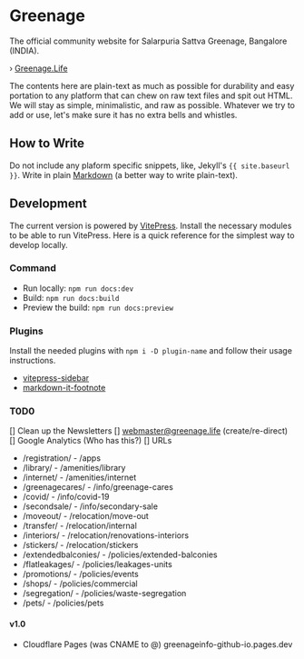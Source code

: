 # Greenage

The official community website for Salarpuria Sattva Greenage, Bangalore (INDIA).

› [Greenage.Life](https://greenage.life)

The contents here are plain-text as much as possible for durability and easy portation to any platform that can chew on raw text files and spit out HTML. We will stay as simple, minimalistic, and raw as possible. Whatever we try to add or use, let's make sure it has no extra bells and whistles.

## How to Write

Do not include any plaform specific snippets, like, Jekyll's `{{ site.baseurl }}`. Write in plain [Markdown](https://en.wikipedia.org/wiki/Markdown) (a better way to write plain-text).

## Development

The current version is powered by [VitePress](https://vitepress.dev). Install the necessary modules to be able to run VitePress. Here is a quick reference for the simplest way to develop locally.

### Command

- Run locally: `npm run docs:dev`
- Build: `npm run docs:build`
- Preview the build: `npm run docs:preview`

### Plugins

Install the needed plugins with `npm i -D plugin-name` and follow their usage instructions.

- [vitepress-sidebar](https://github.com/jooy2/vitepress-sidebar)
- [markdown-it-footnote](https://github.com/markdown-it/markdown-it-footnote)

### T0D0

[] Clean up the Newsletters
[] webmaster@greenage.life (create/re-direct)
[] Google Analytics (Who has this?)
[] URLs
- /registration/ - /apps
- /library/ - /amenities/library
- /internet/ - /amenities/internet
- /greenagecares/ - /info/greenage-cares
- /covid/ - /info/covid-19
- /secondsale/ - /info/secondary-sale
- /moveout/ - /relocation/move-out
- /transfer/ - /relocation/internal
- /interiors/ - /relocation/renovations-interiors
- /stickers/ - /relocation/stickers
- /extendedbalconies/ - /policies/extended-balconies
- /flatleakages/ - /policies/leakages-units
- /promotions/ - /policies/events
- /shops/ - /policies/commercial
- /segregation/ - /policies/waste-segregation
- /pets/ - /policies/pets

#### v1.0

- Cloudflare Pages (was CNAME to @) greenageinfo-github-io.pages.dev